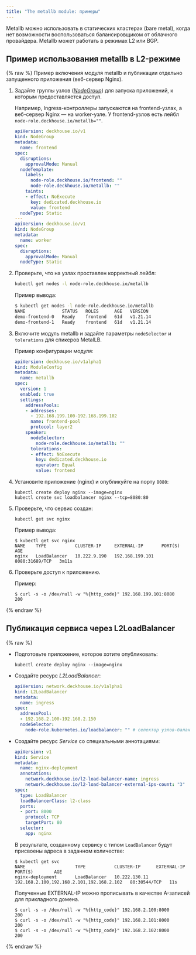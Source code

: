 ```yaml
---
title: "The metallb module: примеры"
---
```


Metallb можно использовать в статических кластерах (bare metal), когда нет возможности воспользоваться балансировщиком от облачного провайдера. Metallb может работать в режимах L2 или BGP.

## Пример использования metallb в L2-режиме

{% raw %}
Пример включения модуля metallb и публикации отдельно запущенного приложения (веб-сервер Nginx).

1. Задайте группы узлов ([_NodeGroup_](../040-node-manager/cr.html#nodegroup)) для запуска приложений, к которым предоставляется доступ.

   Например, Ingress-контроллеры запускаются на frontend-узлах, а веб-сервер Nginx — на worker-узле. У frontend-узлов есть лейбл `node-role.deckhouse.io/metallb=""`.

   ```yaml
   apiVersion: deckhouse.io/v1
   kind: NodeGroup
   metadata:
     name: frontend
   spec:
     disruptions:
       approvalMode: Manual
     nodeTemplate:
       labels:
         node-role.deckhouse.io/frontend: ""
         node-role.deckhouse.io/metallb: ""
       taints:
       - effect: NoExecute
         key: dedicated.deckhouse.io
         value: frontend
     nodeType: Static
   ---
   apiVersion: deckhouse.io/v1
   kind: NodeGroup
   metadata:
     name: worker
   spec:
     disruptions:
       approvalMode: Manual
     nodeType: Static
   ```

1. Проверьте, что на узлах проставлен корректный лейбл:

   ```bash
   kubectl get nodes -l node-role.deckhouse.io/metallb
   ```

   Пример вывода:

   ```bash
   $ kubectl get nodes -l node-role.deckhouse.io/metallb
   NAME              STATUS   ROLES      AGE   VERSION
   demo-frontend-0   Ready    frontend   61d   v1.21.14
   demo-frontend-1   Ready    frontend   61d   v1.21.14
   ```

1. Включите модуль metallb и задайте параметры `nodeSelector` и `tolerations` для спикеров MetalLB.

   Пример конфигурации модуля:

   ```yaml
   apiVersion: deckhouse.io/v1alpha1
   kind: ModuleConfig
   metadata:
     name: metallb
   spec:
     version: 1
     enabled: true
     settings:
       addressPools:
       - addresses:
         - 192.168.199.100-192.168.199.102
         name: frontend-pool
         protocol: layer2
       speaker:
         nodeSelector:
           node-role.deckhouse.io/metallb: ""
         tolerations:
         - effect: NoExecute
           key: dedicated.deckhouse.io
           operator: Equal
           value: frontend
   ```

1. Установите приложение (nginx) и опубликуйте на порту `8080`:

   ```shell
   kubectl create deploy nginx --image=nginx
   kubectl create svc loadbalancer nginx --tcp=8080:80
   ```

1. Проверьте, что сервис создан:

   ```shell
   kubectl get svc nginx
   ```

   Пример вывода:

   ```shell
   $ kubectl get svc nginx
   NAME    TYPE           CLUSTER-IP     EXTERNAL-IP       PORT(S)          AGE
   nginx   LoadBalancer   10.222.9.190   192.168.199.101   8080:31689/TCP   3m11s
   ```

1. Проверьте доступ к приложению.

   Пример:

   ```console
   $ curl -s -o /dev/null -w "%{http_code}" 192.168.199.101:8080
   200
   ```

{% endraw %}

## Публикация сервиса через L2LoadBalancer

{% raw %}

* Подготовьте приложение, которое хотите опубликовать:

  ```shell
  kubectl create deploy nginx --image=nginx
  ```

* Создайте ресурс _L2LoadBalancer_:

  ```yaml
  apiVersion: network.deckhouse.io/v1alpha1
  kind: L2LoadBalancer
  metadata:
    name: ingress
  spec:
    addressPool:
    - 192.168.2.100-192.168.2.150
    nodeSelector:
      node-role.kubernetes.io/loadbalancer: "" # селектор узлов-балансировщиков
  ```

* Создайте ресурс _Service_ со специальными аннотациями:

  ```yaml
  apiVersion: v1
  kind: Service
  metadata:
    name: nginx-deployment
    annotations:
      network.deckhouse.io/l2-load-balancer-name: ingress
      network.deckhouse.io/l2-load-balancer-external-ips-count: "3"
  spec:
    type: LoadBalancer
    loadBalancerClass: l2-class
    ports:
    - port: 8000
      protocol: TCP
      targetPort: 80
    selector:
      app: nginx
  ```

  В результате, созданному сервису с типом `LoadBalancer` будут присвоены адреса в заданном количестве:

  ```shell
  $ kubectl get svc
  NAME                   TYPE           CLUSTER-IP      EXTERNAL-IP                                 PORT(S)        AGE
  nginx-deployment       LoadBalancer   10.222.130.11   192.168.2.100,192.168.2.101,192.168.2.102   80:30544/TCP   11s
  ```

  Полученные EXTERNAL-IP можно прописывать в качестве A-записей для прикладного домена.

  ```shell
  $ curl -s -o /dev/null -w "%{http_code}" 192.168.2.100:8000
  200
  $ curl -s -o /dev/null -w "%{http_code}" 192.168.2.101:8000
  200
  $ curl -s -o /dev/null -w "%{http_code}" 192.168.2.102:8000
  200
  ```

{% endraw %}
